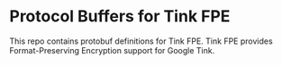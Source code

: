 # Protocol Buffers for Tink FPE 


This repo contains protobuf definitions for Tink FPE. Tink FPE provides Format-Preserving Encryption support for Google Tink.
